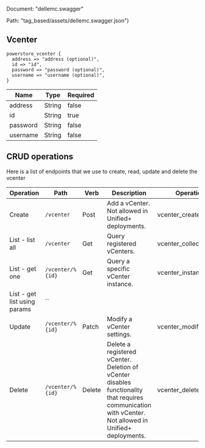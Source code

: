 Document: "dellemc.swagger"


Path: "tag_based/assets/dellemc.swagger.json")

## Vcenter



```puppet
powerstore_vcenter {
  address => "address (optional)",
  id => "id",
  password => "password (optional)",
  username => "username (optional)",
}
```

| Name        | Type           | Required       |
| ------------- | ------------- | ------------- |
|address | String | false |
|id | String | true |
|password | String | false |
|username | String | false |



## CRUD operations

Here is a list of endpoints that we use to create, read, update and delete the vcenter

| Operation | Path | Verb | Description | OperationID |
| ------------- | ------------- | ------------- | ------------- | ------------- |
|Create|`/vcenter`|Post|Add a vCenter. Not allowed in Unified+ deployments.|vcenter_create|
|List - list all|`/vcenter`|Get|Query registered vCenters.|vcenter_collection_query|
|List - get one|`/vcenter/%{id}`|Get|Query a specific vCenter instance.|vcenter_instance_query|
|List - get list using params|``||||
|Update|`/vcenter/%{id}`|Patch|Modify a vCenter settings.|vcenter_modify|
|Delete|`/vcenter/%{id}`|Delete|Delete a registered vCenter. Deletion of vCenter disables functionality that requires communication with vCenter. Not allowed in Unified+ deployments.|vcenter_delete|
